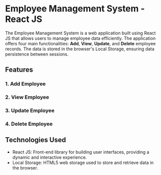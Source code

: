 # Employee Management System - React JS

The Employee Management System is a web application built using React JS that allows users to manage employee data efficiently. The application offers four main functionalities: **Add**, **View**, **Update**, and **Delete** employee records. The data is stored in the browser's Local Storage, ensuring data persistence between sessions.

## Features

### 1. Add Employee
### 2. View Employee
### 3. Update Employee
### 4. Delete Employee

## Technologies Used

- React JS: Front-end library for building user interfaces, providing a dynamic and interactive experience.
- Local Storage: HTML5 web storage used to store and retrieve data in the browser.
